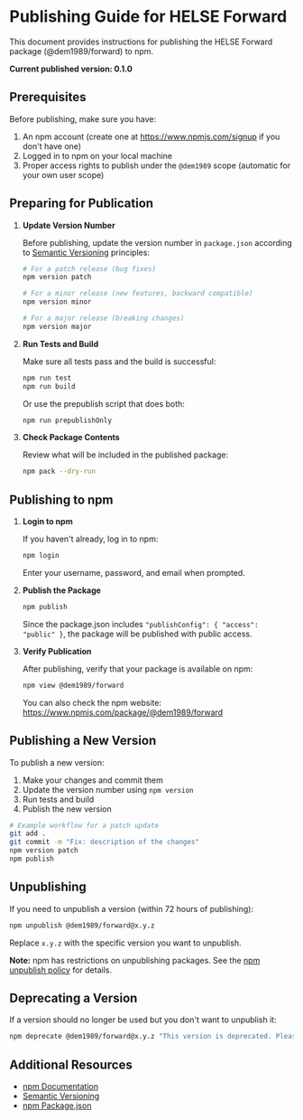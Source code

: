 # Publishing Guide for HELSE Forward

This document provides instructions for publishing the HELSE Forward package (@dem1989/forward) to npm.

**Current published version: 0.1.0**

## Prerequisites

Before publishing, make sure you have:

1. An npm account (create one at https://www.npmjs.com/signup if you don't have one)
2. Logged in to npm on your local machine
3. Proper access rights to publish under the `@dem1989` scope (automatic for your own user scope)

## Preparing for Publication

1. **Update Version Number**

   Before publishing, update the version number in `package.json` according to [Semantic Versioning](https://semver.org/) principles:

   ```bash
   # For a patch release (bug fixes)
   npm version patch

   # For a minor release (new features, backward compatible)
   npm version minor

   # For a major release (breaking changes)
   npm version major
   ```

2. **Run Tests and Build**

   Make sure all tests pass and the build is successful:

   ```bash
   npm run test
   npm run build
   ```

   Or use the prepublish script that does both:

   ```bash
   npm run prepublishOnly
   ```

3. **Check Package Contents**

   Review what will be included in the published package:

   ```bash
   npm pack --dry-run
   ```

## Publishing to npm

1. **Login to npm**

   If you haven't already, log in to npm:

   ```bash
   npm login
   ```

   Enter your username, password, and email when prompted.

2. **Publish the Package**

   ```bash
   npm publish
   ```

   Since the package.json includes `"publishConfig": { "access": "public" }`, the package will be published with public access.

3. **Verify Publication**

   After publishing, verify that your package is available on npm:

   ```bash
   npm view @dem1989/forward
   ```

   You can also check the npm website: https://www.npmjs.com/package/@dem1989/forward

## Publishing a New Version

To publish a new version:

1. Make your changes and commit them
2. Update the version number using `npm version`
3. Run tests and build
4. Publish the new version

```bash
# Example workflow for a patch update
git add .
git commit -m "Fix: description of the changes"
npm version patch
npm publish
```

## Unpublishing

If you need to unpublish a version (within 72 hours of publishing):

```bash
npm unpublish @dem1989/forward@x.y.z
```

Replace `x.y.z` with the specific version you want to unpublish.

**Note:** npm has restrictions on unpublishing packages. See the [npm unpublish policy](https://docs.npmjs.com/policies/unpublish) for details.

## Deprecating a Version

If a version should no longer be used but you don't want to unpublish it:

```bash
npm deprecate @dem1989/forward@x.y.z "This version is deprecated. Please use version x.y.z instead."
```

## Additional Resources

- [npm Documentation](https://docs.npmjs.com/)
- [Semantic Versioning](https://semver.org/)
- [npm Package.json](https://docs.npmjs.com/cli/v8/configuring-npm/package-json)
